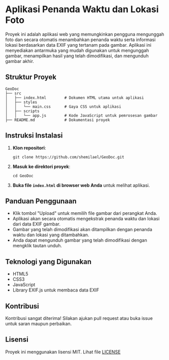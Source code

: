 # Aplikasi Penanda Waktu dan Lokasi Foto

Proyek ini adalah aplikasi web yang memungkinkan pengguna mengunggah foto dan secara otomatis menambahkan penanda waktu serta informasi lokasi berdasarkan data EXIF yang tertanam pada gambar. Aplikasi ini menyediakan antarmuka yang mudah digunakan untuk mengunggah gambar, menampilkan hasil yang telah dimodifikasi, dan mengunduh gambar akhir.

## Struktur Proyek

```
GeoDoc
├── src
│   ├── index.html        # Dokumen HTML utama untuk aplikasi
│   ├── styles
│   │   └── main.css      # Gaya CSS untuk aplikasi
│   ├── scripts
│   │   └── app.js        # Kode JavaScript untuk pemrosesan gambar
├── README.md             # Dokumentasi proyek
```

## Instruksi Instalasi

1. **Klon repositori**:
   ```
   git clone https://github.com/shemilael/GeoDoc.git
   ```

2. **Masuk ke direktori proyek**:
   ```
   cd GeoDoc
   ```

3. **Buka file `index.html` di browser web Anda** untuk melihat aplikasi.

## Panduan Penggunaan

- Klik tombol "Upload" untuk memilih file gambar dari perangkat Anda.
- Aplikasi akan secara otomatis mengekstrak penanda waktu dan lokasi dari data EXIF gambar.
- Gambar yang telah dimodifikasi akan ditampilkan dengan penanda waktu dan lokasi yang ditambahkan.
- Anda dapat mengunduh gambar yang telah dimodifikasi dengan mengklik tautan unduh.

## Teknologi yang Digunakan

- HTML5
- CSS3
- JavaScript
- Library EXIF.js untuk membaca data EXIF

## Kontribusi

Kontribusi sangat diterima! Silakan ajukan pull request atau buka issue untuk saran maupun perbaikan.

## Lisensi

Proyek ini menggunakan lisensi MIT. Lihat file [LICENSE](https://github.com/shemilael/GeoDoc/blob/main/LICENSE)
